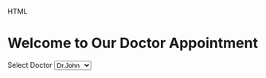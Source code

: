 HTML

<!DOCTYPE html>
<html lang="en">
<head>
    <meta charset="UTF-8">
    <meta name="viewport" content="width=device-width, initial-scale=1.0">
    <title>Doctor Appointment</title>
</head>
<body>
    <h1>Welcome to Our Doctor Appointment</h1>
    <form id="appointmentForm">
        <label for="doctor">Select Doctor</label>
        <select id="doctor">
            <option value="1">Dr.John</option>
            <option value="2">Dr.Smith</option>

        </select>
        <label for="date">Select Date</label>
        <input type="date" id="date">
        <button type="submit">Book Appointment</button>>
    </form>
    <div id="availibility"></div>
    <script src="sccript.js"></script>
    
</body>
</html>

CSS

body{
    font-family:Arial, sans-serif;
    margin:0;
    padding:0;
    background-image:url('Abstract\ health\ medical\ science\ healthcare\ icon\ digital\ technology\ doctor\ concept\ modern\ innovation\,Treatment\,medicine\ on\ hi\ tech\ future\ blue\ background_\ for\ wallpaper\,\ template\,\ web\ design_\ \(1\).jpg');
    background-size:cover;
    color:white;
}
header{
    background-color: rgba(0,0,0,0.5);
    padding:20px;

}
main{
    padding:20px;
}
section{
    background-color: rgba(0,0,0,0.7);
    padding:20px;
    margin-bottom: 5px;
}
label{
    display:block;
    margin-bottom:5px;
}
input,select,button{margin-bottom: 10px;
padding:5px;
width:100%
}
button:hover{
    background-color: #45a049;
}
#errorMsg{
    color:red;
    margin-bottom: 10px;
}
   
